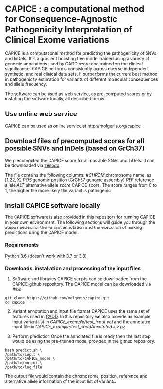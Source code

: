 # CAPICE : a computational method for Consequence-Agnostic Pathogenicity Interpretation of Clinical Exome variations

CAPICE is a computational method for predicting the pathogenicity of SNVs and InDels. 
It is a gradient boosting tree model trained using a variety of genomic annotations used by 
CADD score and trained on the clinical significance. CAPICE performs consistently across diverse independent synthetic, 
and real clinical data sets. It ourperforms the current best method in pathogenicity estimation
for variants of different molecular consequences and allele frequency.

The software can be used as web service, as pre-computed scores or by installing the software locally, all described below.

## Use online web service

CAPICE can be used as online service at http://molgenis.org/capice 

## Download files of precomputed scores for all possible SNVs and InDels (based on GrCh37)
We precomputed the CAPICE score for all possible SNVs and InDels. It can be downloaded via [zenodo](https://doi.org/10.5281/zenodo.3516248).

The file contains the following columns:
*#CHROM* chromosome name, as [1:22, X]
*POS* genomic position (GrCh37 genome assembly)
*REF* reference allele
*ALT* alternative allele
*score* CAPICE score. The score ranges from 0 to 1, the higher the more likely the variant is pathogenic

## Install CAPICE software locally
The CAPICE software is also provided in this repository for running CAPICE in your own environment. 
The following sections will guide you through the steps needed for the variant annotation and the execution of
making predictions using the CAPICE model.

### Requirements
Python 3.6 (doesn't work with 3.7 or 3.8)

### Downloads, installation and processing of the input files

1. Software and libraries
CAPICE scripts can be downloaded from the CAPICE github repository. The CAPICE model
can be downloaded via #tbd
```angular2
git clone https://github.com/molgenis/capice.git
cd capice
```

2. Variant annotation and input file format
CAPICE uses the same set of features used in [CADD](https://cadd.gs.washington.edu/). In this
repository we also provide an example input variant list in *CAPICE_example/test_input.vcf* and 
the annotated input file in *CAPICE_example/test_caddAnnotated.tsv.gz* 

3. Perform prediction
Once the annotated file is ready then the last step would be using the pre-trained model provided
in the github repository.
```angular2
bash predict.sh \
/path/to/input \
/path/to/CAPICE_model \
/path/to/output \
/path/to/log_file
```
The output file would contain the chromosome, position, reference and alternative allele
information of the input list of variants.
